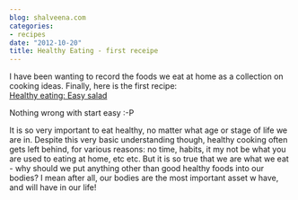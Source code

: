 ```yaml
---
blog: shalveena.com
categories:
- recipes
date: "2012-10-20"
title: Healthy Eating - first receipe
---
```


I have been wanting to record the foods we eat at home as a collection on cooking ideas. Finally, here is the first recipe:  
[Healthy eating: Easy salad](https://www.evernote.com/shard/s230//sh/e83c2b4f-c58c-463c-8bb9-fbd0873085c7/14a3e8904781c3296842a16cbae7d0ad)

Nothing wrong with start easy :-P

It is so very important to eat healthy, no matter what age or stage of life we are in. Despite this very basic understanding though, healthy cooking often gets left behind, for various reasons: no time, habits, it my not be what you are used to eating at home, etc etc. But it is so true that we are what we eat - why should we put anything other than good healthy foods into our bodies? I mean after all, our bodies are the most important asset w have, and will have in our life!
